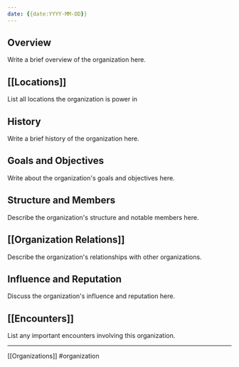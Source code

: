 ```yaml
---
date: {{date:YYYY-MM-DD}}
---
```

## Overview
Write a brief overview of the organization here.

## [[Locations]]
List all locations the organization is power in

## History
Write a brief history of the organization here.

## Goals and Objectives
Write about the organization's goals and objectives here.

## Structure and Members
Describe the organization's structure and notable members here.

## [[Organization Relations]]
Describe the organization's relationships with other organizations.

## Influence and Reputation
Discuss the organization's influence and reputation here.

## [[Encounters]]
List any important encounters involving this organization.

---

[[Organizations]] #organization 
